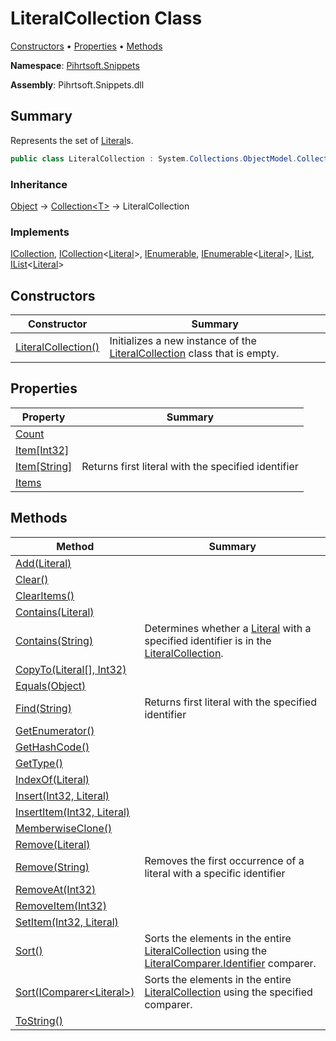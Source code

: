 # LiteralCollection Class

[Constructors](#constructors) &#x2022; [Properties](#properties) &#x2022; [Methods](#methods)

**Namespace**: [Pihrtsoft.Snippets](../README.md)

**Assembly**: Pihrtsoft\.Snippets\.dll

## Summary

Represents the set of [Literal](../Literal/README.md)s\.

```csharp
public class LiteralCollection : System.Collections.ObjectModel.Collection<Literal>
```

### Inheritance

[Object](https://docs.microsoft.com/en-us/dotnet/api/system.object) &#x2192; [Collection\<T>](https://docs.microsoft.com/en-us/dotnet/api/system.collections.objectmodel.collection-1) &#x2192; LiteralCollection

### Implements

[ICollection](https://docs.microsoft.com/en-us/dotnet/api/system.collections.icollection), [ICollection](https://docs.microsoft.com/en-us/dotnet/api/system.collections.generic.icollection-1)\<[Literal](../Literal/README.md)>, [IEnumerable](https://docs.microsoft.com/en-us/dotnet/api/system.collections.ienumerable), [IEnumerable](https://docs.microsoft.com/en-us/dotnet/api/system.collections.generic.ienumerable-1)\<[Literal](../Literal/README.md)>, [IList](https://docs.microsoft.com/en-us/dotnet/api/system.collections.ilist), [IList](https://docs.microsoft.com/en-us/dotnet/api/system.collections.generic.ilist-1)\<[Literal](../Literal/README.md)>

## Constructors

| Constructor | Summary |
| ----------- | ------- |
| [LiteralCollection()](-ctor/README.md) | Initializes a new instance of the [LiteralCollection](./README.md) class that is empty\. |

## Properties

| Property | Summary |
| -------- | ------- |
| [Count](https://docs.microsoft.com/en-us/dotnet/api/system.collections.objectmodel.collection-1.count) | |
| [Item\[Int32\]](https://docs.microsoft.com/en-us/dotnet/api/system.collections.objectmodel.collection-1.item) | |
| [Item\[String\]](Item/README.md) | Returns first literal with the specified identifier |
| [Items](https://docs.microsoft.com/en-us/dotnet/api/system.collections.objectmodel.collection-1.items) | |

## Methods

| Method | Summary |
| ------ | ------- |
| [Add(Literal)](https://docs.microsoft.com/en-us/dotnet/api/system.collections.objectmodel.collection-1.add) | |
| [Clear()](https://docs.microsoft.com/en-us/dotnet/api/system.collections.objectmodel.collection-1.clear) | |
| [ClearItems()](https://docs.microsoft.com/en-us/dotnet/api/system.collections.objectmodel.collection-1.clearitems) | |
| [Contains(Literal)](https://docs.microsoft.com/en-us/dotnet/api/system.collections.objectmodel.collection-1.contains) | |
| [Contains(String)](Contains/README.md) | Determines whether a [Literal](../Literal/README.md) with a specified identifier is in the [LiteralCollection](./README.md)\. |
| [CopyTo(Literal\[\], Int32)](https://docs.microsoft.com/en-us/dotnet/api/system.collections.objectmodel.collection-1.copyto) | |
| [Equals(Object)](https://docs.microsoft.com/en-us/dotnet/api/system.object.equals) | |
| [Find(String)](Find/README.md) | Returns first literal with the specified identifier |
| [GetEnumerator()](https://docs.microsoft.com/en-us/dotnet/api/system.collections.objectmodel.collection-1.getenumerator) | |
| [GetHashCode()](https://docs.microsoft.com/en-us/dotnet/api/system.object.gethashcode) | |
| [GetType()](https://docs.microsoft.com/en-us/dotnet/api/system.object.gettype) | |
| [IndexOf(Literal)](https://docs.microsoft.com/en-us/dotnet/api/system.collections.objectmodel.collection-1.indexof) | |
| [Insert(Int32, Literal)](https://docs.microsoft.com/en-us/dotnet/api/system.collections.objectmodel.collection-1.insert) | |
| [InsertItem(Int32, Literal)](https://docs.microsoft.com/en-us/dotnet/api/system.collections.objectmodel.collection-1.insertitem) | |
| [MemberwiseClone()](https://docs.microsoft.com/en-us/dotnet/api/system.object.memberwiseclone) | |
| [Remove(Literal)](https://docs.microsoft.com/en-us/dotnet/api/system.collections.objectmodel.collection-1.remove) | |
| [Remove(String)](Remove/README.md) | Removes the first occurrence of a literal with a specific identifier |
| [RemoveAt(Int32)](https://docs.microsoft.com/en-us/dotnet/api/system.collections.objectmodel.collection-1.removeat) | |
| [RemoveItem(Int32)](https://docs.microsoft.com/en-us/dotnet/api/system.collections.objectmodel.collection-1.removeitem) | |
| [SetItem(Int32, Literal)](https://docs.microsoft.com/en-us/dotnet/api/system.collections.objectmodel.collection-1.setitem) | |
| [Sort()](Sort/README.md#Pihrtsoft_Snippets_LiteralCollection_Sort) | Sorts the elements in the entire [LiteralCollection](./README.md) using the [LiteralComparer.Identifier](../Comparers/LiteralComparer/Identifier/README.md) comparer\. |
| [Sort(IComparer\<Literal>)](Sort/README.md#Pihrtsoft_Snippets_LiteralCollection_Sort_System_Collections_Generic_IComparer_Pihrtsoft_Snippets_Literal__) | Sorts the elements in the entire [LiteralCollection](./README.md) using the specified comparer\. |
| [ToString()](https://docs.microsoft.com/en-us/dotnet/api/system.object.tostring) | |


